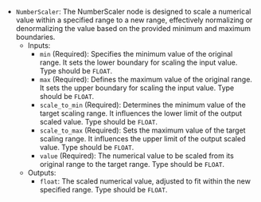 - `NumberScaler`: The NumberScaler node is designed to scale a numerical value within a specified range to a new range, effectively normalizing or denormalizing the value based on the provided minimum and maximum boundaries.
    - Inputs:
        - `min` (Required): Specifies the minimum value of the original range. It sets the lower boundary for scaling the input value. Type should be `FLOAT`.
        - `max` (Required): Defines the maximum value of the original range. It sets the upper boundary for scaling the input value. Type should be `FLOAT`.
        - `scale_to_min` (Required): Determines the minimum value of the target scaling range. It influences the lower limit of the output scaled value. Type should be `FLOAT`.
        - `scale_to_max` (Required): Sets the maximum value of the target scaling range. It influences the upper limit of the output scaled value. Type should be `FLOAT`.
        - `value` (Required): The numerical value to be scaled from its original range to the target range. Type should be `FLOAT`.
    - Outputs:
        - `float`: The scaled numerical value, adjusted to fit within the new specified range. Type should be `FLOAT`.
